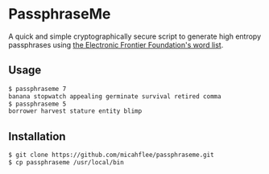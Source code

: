 # PassphraseMe

A quick and simple cryptographically secure script to generate high entropy passphrases using [the Electronic Frontier Foundation's word list](https://www.eff.org/deeplinks/2016/07/new-wordlists-random-passphrases).

## Usage

```sh
$ passphraseme 7
banana stopwatch appealing germinate survival retired comma
$ passphraseme 5
borrower harvest stature entity blimp
```

## Installation

```sh
$ git clone https://github.com/micahflee/passphraseme.git
$ cp passphraseme /usr/local/bin
```

